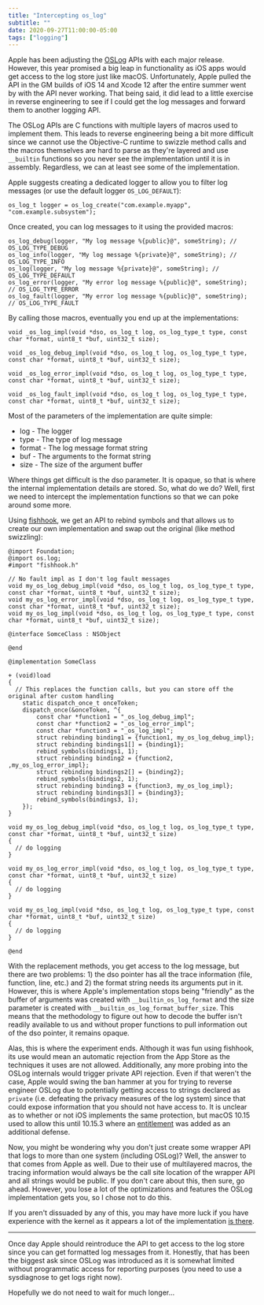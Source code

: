 ```yaml
---
title: "Intercepting os_log"
subtitle: ""
date: 2020-09-27T11:00:00-05:00
tags: ["logging"]
---
```


Apple has been adjusting the [OSLog](https://developer.apple.com/documentation/oslog?language=objc) APIs with each major release. However, this year promised a big leap in functionality as iOS apps would get access to the log store just like macOS. Unfortunately, Apple pulled the API in the GM builds of iOS 14 and Xcode 12 after the entire summer went by with the API never working. That being said, it did lead to a little exercise in reverse engineering to see if I could get the log messages and forward them to another logging API.

The OSLog APIs are C functions with multiple layers of macros used to implement them. This leads to reverse engineering being a bit more difficult since we cannot use the Objective-C runtime to swizzle method calls and the macros themselves are hard to parse as they're layered and use `__builtin` functions so you never see the implementation until it is in assembly. Regardless, we can at least see some of the implementation.

Apple suggests creating a dedicated logger to allow you to filter log messages (or use the default logger `OS_LOG_DEFAULT`):

```obj-c
os_log_t logger = os_log_create("com.example.myapp", "com.example.subsystem");
```

Once created, you can log messages to it using the provided macros:

```obj-c
os_log_debug(logger, "My log message %{public}@", someString); // OS_LOG_TYPE_DEBUG
os_log_info(logger, "My log message %{private}@", someString); // OS_LOG_TYPE_INFO
os_log(logger, "My log message %{private}@", someString); // OS_LOG_TYPE_DEFAULT
os_log_error(logger, "My error log message %{public}@", someString); // OS_LOG_TYPE_ERROR
os_log_fault(logger, "My error log message %{public}@", someString); // OS_LOG_TYPE_FAULT
```

By calling those macros, eventually you end up at the implementations:

```obj-c
void _os_log_impl(void *dso, os_log_t log, os_log_type_t type, const char *format, uint8_t *buf, uint32_t size);

void _os_log_debug_impl(void *dso, os_log_t log, os_log_type_t type, const char *format, uint8_t *buf, uint32_t size);

void _os_log_error_impl(void *dso, os_log_t log, os_log_type_t type, const char *format, uint8_t *buf, uint32_t size);

void _os_log_fault_impl(void *dso, os_log_t log, os_log_type_t type, const char *format, uint8_t *buf, uint32_t size);
```

Most of the parameters of the implementation are quite simple:

* log - The logger
* type - The type of log message
* format - The log message format string
* buf - The arguments to the format string
* size - The size of the argument buffer

Where things get difficult is the dso parameter. It is opaque, so that is where the internal implementation details are stored. So, what do we do? Well, first we need to intercept the implementation functions so that we can poke around some more.

Using [fishhook](https://github.com/facebook/fishhook), we get an API to rebind symbols and that allows us to create our own implementation and swap out the original (like method swizzling):

```obj-c
@import Foundation;
@import os.log;
#import "fishhook.h"

// No fault impl as I don't log fault messages
void my_os_log_debug_impl(void *dso, os_log_t log, os_log_type_t type, const char *format, uint8_t *buf, uint32_t size);
void my_os_log_error_impl(void *dso, os_log_t log, os_log_type_t type, const char *format, uint8_t *buf, uint32_t size);
void my_os_log_impl(void *dso, os_log_t log, os_log_type_t type, const char *format, uint8_t *buf, uint32_t size);

@interface SomceClass : NSObject

@end

@implementation SomeClass

+ (void)load
{
  // This replaces the function calls, but you can store off the original after custom handling
    static dispatch_once_t onceToken;
    dispatch_once(&onceToken, ^{
        const char *function1 = "_os_log_debug_impl";
        const char *function2 = "_os_log_error_impl";
        const char *function3 = "_os_log_impl";
        struct rebinding binding1 = {function1, my_os_log_debug_impl};
        struct rebinding bindings1[] = {binding1};
        rebind_symbols(bindings1, 1);
        struct rebinding binding2 = {function2, ,my_os_log_error_impl};
        struct rebinding bindings2[] = {binding2};
        rebind_symbols(bindings2, 1);
        struct rebinding binding3 = {function3, my_os_log_impl};
        struct rebinding bindings3[] = {binding3};
        rebind_symbols(bindings3, 1);
    });
}

void my_os_log_debug_impl(void *dso, os_log_t log, os_log_type_t type, const char *format, uint8_t *buf, uint32_t size)
{
  // do logging
}

void my_os_log_error_impl(void *dso, os_log_t log, os_log_type_t type, const char *format, uint8_t *buf, uint32_t size)
{
  // do logging
}

void my_os_log_impl(void *dso, os_log_t log, os_log_type_t type, const char *format, uint8_t *buf, uint32_t size)
{
  // do logging
}

@end
```

With the replacement methods, you get access to the log message, but there are two problems: 1) the dso pointer has all the trace information (file, function, line, etc.) and 2) the format string needs its arguments put in it. However, this is where Apple's implementation stops being "friendly" as the buffer of arguments was created with `__builtin_os_log_format` and the size parameter is created with `__builtin_os_log_format_buffer_size`. This means that the methodology to figure out how to decode the buffer isn't readily available to us and without proper functions to pull information out of the dso pointer, it remains opaque.

Alas, this is where the experiment ends. Although it was fun using fishhook, its use would mean an automatic rejection from the App Store as the techniques it uses are not allowed. Additionally, any more probing into the OSLog internals would trigger private API rejection. Even if that weren't the case, Apple would swing the ban hammer at you for trying to reverse engineer OSLog due to potentially getting access to strings declared as `private` (i.e. defeating the privacy measures of the log system) since that could expose information that you should not have access to. It is unclear as to whether or not iOS implements the same protection, but macOS 10.15 used to allow this until 10.15.3 where an [entitlement](https://saagarjha.com/blog/2019/09/29/making-os-log-public-on-macos-catalina/) was added as an additional defense.

Now, you might be wondering why you don't just create some wrapper API that logs to more than one system (including OSLog)? Well, the answer to that comes from Apple as well. Due to their use of multilayered macros, the tracing information would always be the call site location of the wrapper API and all strings would be public. If you don't care about this, then sure, go ahead. However, you lose a lot of the optimizations and features the OSLog implementation gets you, so I chose not to do this.

If you aren't dissuaded by any of this, you may have more luck if you have experience with the kernel as it appears a lot of the implementation [is there](https://opensource.apple.com/source/xnu/xnu-6153.141.1/libkern/os/log.c.auto.html).

---

Once day Apple should reintroduce the API to get access to the log store since you can get formatted log messages from it. Honestly, that has been the biggest ask since OSLog was introduced as it is somewhat limited without programmatic access for reporting purposes (you need to use a sysdiagnose to get logs right now).

Hopefully we do not need to wait for much longer...
